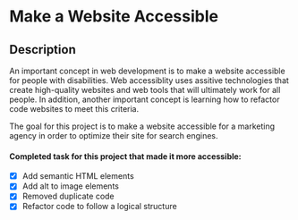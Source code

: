 # Make a Website Accessible

## Description
 An important concept in web development is to make a website accessible for people with disabilities. Web accessiblity uses assitive technologies that create high-quality websites and web tools that will ultimately work for all people. In addition, another important concept is learning how to refactor code websites to meet this criteria.

 The goal for this project is to make a website accessible for a marketing agency in order to optimize their site for search engines.

#### Completed task for this project that made it more accessible:
  * [x] Add semantic HTML elements
  * [x] Add alt to image elements
  * [X] Removed duplicate code
  * [x] Refactor code to follow a logical structure